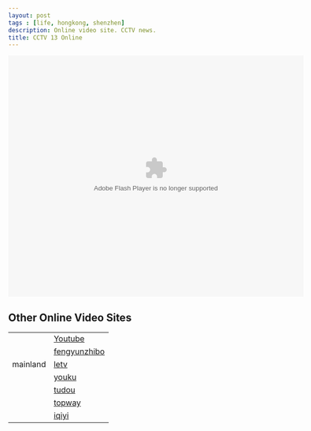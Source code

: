 ```yaml
---
layout: post
tags : [life, hongkong, shenzhen]
description: Online video site. CCTV news.
title: CCTV 13 Online
---
```


<object id='null' width='600' height='490' classid='clsid:d27cdb6e-ae6d-11cf-96b8-444553540000' codebase='http://download.macromedia.com/pub/shockwave/cabs/flash/swflash.cab#version=6,0,40,0'><param name='allowfullscreen' value='true' /><param name='allowFullScreenInteractive' value='true' /><param name='allowscriptaccess' value='always' /><param value='#000000' name='bgcolor' /><param name='quality' value='high' /><param name='cachebusting' value='true' /><param name='src' value='http://resource.fengyunzhibo.com:1863/players/players.php' /><param name='wmode' value='window' /><param name='flashvars' value='config=%7B%22type%22%3A%22live%22%2C%22partner%22%3A%22useelive%22%2C%22channel%22%3A%220000000001_1342934175248%22%7D' /><embed id='null' width='600' height='490' type='application/x-shockwave-flash' src='http://resource.fengyunzhibo.com:1863/players/players.php' allowFullScreenInteractive='true' allowfullscreen='true' allowscriptaccess='always' quality='high' cachebusting='true' wmode='window' bgcolor='#000000' flashvars='config=%7B%22type%22%3A%22live%22%2C%22partner%22%3A%22useelive%22%2C%22channel%22%3A%220000000001_1342934175248%22%7D' /></object>    

## Other Online Video Sites

|                 |                                                                                                 |   
| -------------   | :---------------------------------------------------------------------------------------------- |   
|                 | [Youtube](http://www.youtube.com)                                                               |    
|                 | [fengyunzhibo](http://www.fengyunzhibo.com/)                                                    |  
| mainland        | [letv](http://www.letv.com/)                                                                    |    
|                 | [youku](http://www.youku.com/)                                                                  |  
|                 | [tudou](http://www.tudou.com/)                                                                  |    
|                 | [topway](http://www.topway.cn/)                                                                 |  
|                 | [iqiyi](http://www.iqiyi.com/)                                                                  |    
